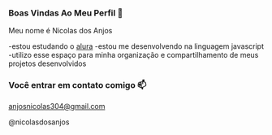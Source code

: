 ### Boas Vindas Ao Meu Perfil 💙

Meu nome é Nicolas dos Anjos

-estou estudando o [alura](https://www.alura.com.br)
-estou me desenvolvendo na linguagem javascript
-utilizo esse espaço para minha organização e compartilhamento de meus projetos desenvolvidos

### Você entrar em contato comigo 📫

anjosnicolas304@gmail.com

@nicolasdosanjos
